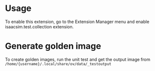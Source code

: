 # Usage

To enable this extension, go to the Extension Manager menu and enable isaacsim.test.collection extension.

# Generate golden image

To create golden images, run the unit test and get the output image from `/home/{username}/.local/share/ov/data/_testoutput`

